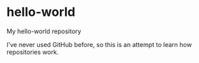 # hello-world
My hello-world repository

I've never used GitHub before, so this is an attempt to learn how repositories work.
